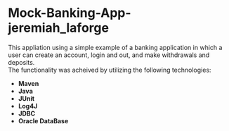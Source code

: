 
<h1> Mock-Banking-App-jeremiah_laforge </h1>
<p>
This appliation using a simple example of a banking application in which a user can create an account, login and out, and make withdrawals and deposits. <br>
The functionality was acheived by utilizing the following technologies:<br>
</p>
<p>
<ul>
<strong>
<li>
Maven
</li>
<li>Java
</li>
<li>
JUnit
</li>
<li>
Log4J
</li>
<li>
JDBC
</li>
<li>
Oracle DataBase
</li>
</strong>
</ul>
</p>